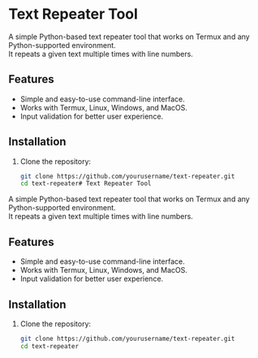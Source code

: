 # Text Repeater Tool

A simple Python-based text repeater tool that works on Termux and any Python-supported environment.  
It repeats a given text multiple times with line numbers.

## Features
- Simple and easy-to-use command-line interface.
- Works with Termux, Linux, Windows, and MacOS.
- Input validation for better user experience.

## Installation

1. Clone the repository:
   ```bash
   git clone https://github.com/yourusername/text-repeater.git
   cd text-repeater# Text Repeater Tool

A simple Python-based text repeater tool that works on Termux and any Python-supported environment.  
It repeats a given text multiple times with line numbers.

## Features
- Simple and easy-to-use command-line interface.
- Works with Termux, Linux, Windows, and MacOS.
- Input validation for better user experience.

## Installation

1. Clone the repository:
   ```bash
   git clone https://github.com/yourusername/text-repeater.git
   cd text-repeater
